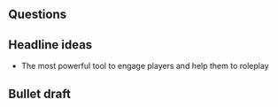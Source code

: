 ## Questions

## Headline ideas
- The most powerful tool to engage players and help them to roleplay
## Bullet draft
